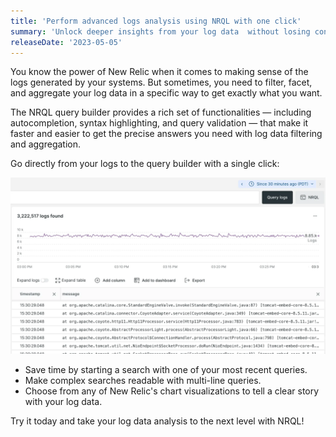 ```yaml
---
title: 'Perform advanced logs analysis using NRQL with one click'
summary: 'Unlock deeper insights from your log data  without losing context with direct access to NRQL query builder from logs.'
releaseDate: '2023-05-05'
---
```

You know the power of New Relic when it comes to making sense of the logs generated by your systems. But sometimes, you need to filter, facet, and aggregate your log data in a specific way to get exactly what you want.

The NRQL query builder provides a rich set of functionalities — including autocompletion, syntax highlighting, and query validation — that make it faster and easier to get the precise answers you need with log data filtering and aggregation.

Go directly from your logs to the query builder with a single click:

![Dive into nrql](./images//dive-into-nrql-from-logs.webp "A screenshot that shows link to query builder from logs")

* Save time by starting a search with one of your most recent queries. 
* Make complex searches readable with multi-line queries. 
* Choose from any of New Relic's chart visualizations to tell a clear story with your log data.

Try it today and take your log data analysis to the next level with NRQL!
